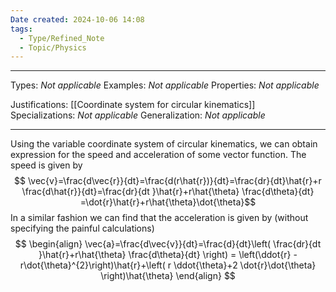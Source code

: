 ```yaml
---
Date created: 2024-10-06 14:08
tags:
  - Type/Refined_Note
  - Topic/Physics
---
```


---

Types: _Not applicable_
Examples: _Not applicable_
Properties: _Not applicable_

Justifications: [[Coordinate system for circular kinematics]]
Specializations: _Not applicable_
Generalization: _Not applicable_

---

Using the variable coordinate system of circular kinematics, we can obtain expression for the speed and acceleration of some vector function. The speed is given by $$ \vec{v}=\frac{d\vec{r}}{dt}=\frac{d(r\hat{r})}{dt}=\frac{dr}{dt}\hat{r}+r \frac{d\hat{r}}{dt}=\frac{dr}{dt }\hat{r}+r\hat{\theta} \frac{d\theta}{dt} =\dot{r}\hat{r}+r\hat{\theta}\dot{\theta}$$In a similar fashion we can find that the acceleration is given by (without specifying the painful calculations)$$ \begin{align}  \vec{a}=\frac{d\vec{v}}{dt}=\frac{d}{dt}\left( \frac{dr}{dt }\hat{r}+r\hat{\theta} \frac{d\theta}{dt} \right) = \left(\ddot{r} -r\dot{\theta}^{2}\right)\hat{r}+\left( r \ddot{\theta}+2 \dot{r}\dot{\theta} \right)\hat{\theta}   \end{align} $$





